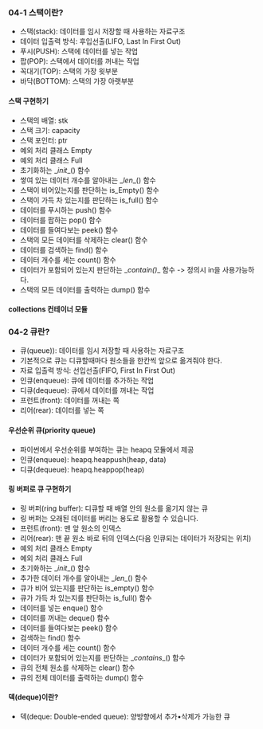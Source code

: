 ### 04-1 스택이란?
- 스택(stack): 데이터를 임시 저장할 때 사용하는 자료구조
- 데이터 입출력 방식: 후입선출(LIFO, Last In First Out)
- 푸시(PUSH): 스택에 데이터를 넣는 작업
- 팝(POP): 스택에서 데이터를 꺼내는 작업
- 꼭대기(TOP): 스택의 가장 윗부분
- 바닥(BOTTOM): 스택의 가장 아랫부분

#### 스택 구현하기
- 스택의 배열: stk
- 스택 크기: capacity
- 스택 포인터: ptr
- 예외 처리 클래스 Empty
- 예외 처리 클래스 Full
- 초기화하는 \__init__() 함수
- 쌓여 있는 데이터 개수를 알아내는 \__len__() 함수
- 스택이 비어있는지를 판단하는 is_Empty() 함수
- 스택이 가득 차 있는지를 판단하는 is_full() 함수
- 데이터를 푸시하는 push() 함수
- 데이터를 팝하는 pop() 함수
- 데이터를 들여다보는 peek() 함수
- 스택의 모든 데이터를 삭제하는 clear() 함수
- 데이터를 검색하는 find() 함수
- 데이터 개수를 세는 count() 함수
- 데이터가 포함되어 있는지 판단하는 \__contain()__ 함수 -> 정의시 in을 사용가능하다.
- 스택의 모든 데이터를 출력하는 dump() 함수

#### collections 컨테이너 모듈

### 04-2 큐란?
- 큐(queue)): 데이터를 임시 저장할 때 사용하는 자료구조
- 기본적으로 큐는 디큐할때마다 원소들을 한칸씩 앞으로 옮겨줘야 한다.
- 자료 입출력 방식: 선입선출(FIFO, First In First Out)
- 인큐(enqueue): 큐에 데이터를 추가하는 작업
- 디큐(dequeue): 큐에서 데이터를 꺼내는 작업
- 프런트(front): 데이터를 꺼내는 쪽
- 리어(rear): 데이터를 넣는 쪽

#### 우선순위 큐(priority queue)
- 파이썬에서 우선순위를 부여하는 큐는 heapq 모듈에서 제공
- 인큐(enqueue): heapq.heappush(heap, data)
- 디큐(dequeue): heapq.heappop(heap)

#### 링 버퍼로 큐 구현하기
- 링 버퍼(ring buffer): 디큐할 때 배열 안의 원소를 옮기지 않는 큐
- 링 버퍼는 오래된 데이터를 버리는 용도로 활용할 수 있습니다.
- 프런트(front): 맨 앞 원소의 인덱스
- 리어(rear): 맨 끝 원소 바로 뒤의 인덱스(다음 인큐되는 데이터가 저장되는 위치)
- 예외 처리 클래스 Empty
- 예외 처리 클래스 Full
- 초기화하는 \__init__() 함수
- 추가한 데이터 개수를 알아내는 \__len__() 함수
- 큐가 비어 있는지를 판단하는 is_empty() 함수
- 큐가 가득 차 있는지를 판단하는 is_full() 함수
- 데이터를 넣는 enque() 함수
- 데이터를 꺼내는 deque() 함수
- 데이터를 들여다보는 peek() 함수
- 검색하는 find() 함수
- 데이터 개수를 세는 count() 함수
- 데이터가 포함되어 있는지를 판단하는 \__contains__() 함수
- 큐의 전체 원소를 삭제하는 clear() 함수
- 큐의 전체 데이터를 출력하는 dump() 함수

#### 덱(deque)이란?
- 덱(deque: Double-ended queue): 양방향에서 추가•삭제가 가능한 큐

